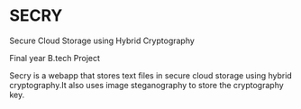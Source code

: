 # SECRY
Secure Cloud Storage using Hybrid Cryptography

Final year B.tech Project 

Secry is a webapp that stores text files in secure cloud storage using hybrid cryptography.It also uses image steganography to store the cryptography key.

